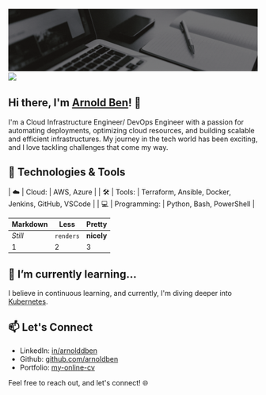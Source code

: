 ![Profile-Header](https://github.com/arnoldben/arnoldben/blob/main/images/github-profile-header.gif?raw=true)
![](https://komarev.com/ghpvc/?username=arnoldben)

## Hi there, I'm [Arnold Ben](https://arnoldben.github.io/my-online-cv)! 👋

I'm a Cloud Infrastructure Engineer/ DevOps Engineer with a passion for automating deployments, optimizing cloud resources, and building scalable and efficient infrastructures. My journey in the tech world has been exciting, and I love tackling challenges that come my way.

## 🔧 Technologies & Tools

| ☁️ | Cloud: | AWS, Azure |
| 🛠 | Tools: | Terraform, Ansible, Docker, Jenkins, GitHub, VSCode |
| 💻 | Programming: | Python, Bash, PowerShell |

Markdown | Less | Pretty
--- | --- | ---
*Still* | `renders` | **nicely**
1 | 2 | 3

## 🌱 I’m currently learning...

I believe in continuous learning, and currently, I'm diving deeper into [Kubernetes](https://kubernetes.io/).

## 📫 Let's Connect

- LinkedIn: [in/arnolddben](https://www.linkedin.com/in/arnolddben)
- Github: [github.com/arnoldben](https://github.com/arnoldben)
- Portfolio: [my-online-cv](https://arnoldben.github.io/my-online-cv)

Feel free to reach out, and let's connect! 🌐
